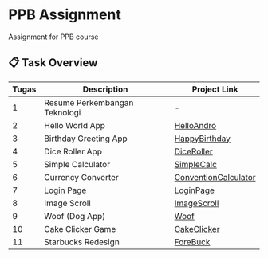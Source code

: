 # PPB Assignment
 Assignment for PPB course

## 📋 Task Overview

| Tugas | Description                  | Project Link |
|-------|------------------------------|--------------|
| 1     | Resume Perkembangan Teknologi | - |
| 2     | Hello World App | [HelloAndro](https://github.com/MHF2145/PPB-Assignment-2025/tree/main/HelloAndro) |
| 3     | Birthday Greeting App | [HappyBirthday](https://github.com/MHF2145/PPB-Assignment-2025/tree/main/HappyBirthday) |
| 4     | Dice Roller App | [DiceRoller](https://github.com/MHF2145/PPB-Assignment-2025/tree/main/DiceRoller) |
| 5     | Simple Calculator | [SimpleCalc](https://github.com/MHF2145/PPB-Assignment-2025/tree/main/SimpleCalc) |
| 6     | Currency Converter | [ConventionCalculator](https://github.com/MHF2145/PPB-Assignment-2025/tree/main/ConventionCalculator) |
| 7     | Login Page | [LoginPage](https://github.com/MHF2145/PPB-Assignment-2025/tree/main/LoginPage) |
| 8     | Image Scroll | [ImageScroll](https://github.com/MHF2145/PPB-Assignment-2025/tree/main/ImageScroll) |
| 9     | Woof (Dog App) | [Woof](https://github.com/MHF2145/PPB-Assignment-2025/tree/main/Woof) |
| 10    | Cake Clicker Game | [CakeClicker](https://github.com/MHF2145/PPB-Assignment-2025/tree/main/CakeClicker) |
| 11    | Starbucks Redesign | [ForeBuck](https://github.com/MHF2145/PPB-Assignment-2025/tree/main/ForeBuck) |
